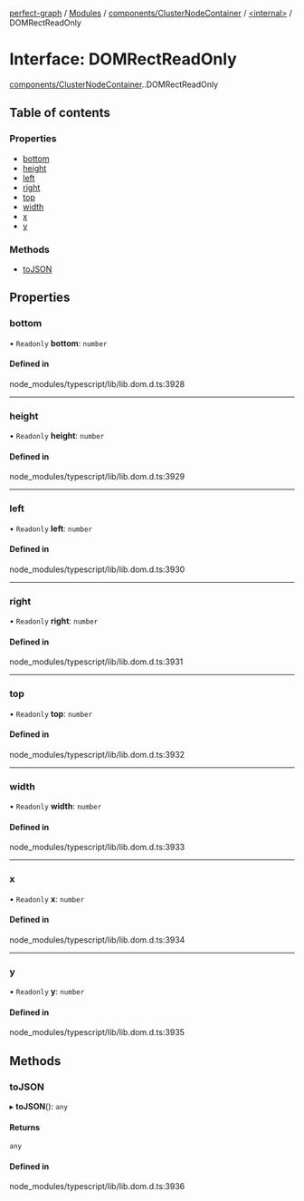 [perfect-graph](../README.md) / [Modules](../modules.md) / [components/ClusterNodeContainer](../modules/components_ClusterNodeContainer.md) / [<internal\>](../modules/components_ClusterNodeContainer._internal_.md) / DOMRectReadOnly

# Interface: DOMRectReadOnly

[components/ClusterNodeContainer](../modules/components_ClusterNodeContainer.md).[<internal>](../modules/components_ClusterNodeContainer._internal_.md).DOMRectReadOnly

## Table of contents

### Properties

- [bottom](components_ClusterNodeContainer._internal_.DOMRectReadOnly.md#bottom)
- [height](components_ClusterNodeContainer._internal_.DOMRectReadOnly.md#height)
- [left](components_ClusterNodeContainer._internal_.DOMRectReadOnly.md#left)
- [right](components_ClusterNodeContainer._internal_.DOMRectReadOnly.md#right)
- [top](components_ClusterNodeContainer._internal_.DOMRectReadOnly.md#top)
- [width](components_ClusterNodeContainer._internal_.DOMRectReadOnly.md#width)
- [x](components_ClusterNodeContainer._internal_.DOMRectReadOnly.md#x)
- [y](components_ClusterNodeContainer._internal_.DOMRectReadOnly.md#y)

### Methods

- [toJSON](components_ClusterNodeContainer._internal_.DOMRectReadOnly.md#tojson)

## Properties

### bottom

• `Readonly` **bottom**: `number`

#### Defined in

node_modules/typescript/lib/lib.dom.d.ts:3928

___

### height

• `Readonly` **height**: `number`

#### Defined in

node_modules/typescript/lib/lib.dom.d.ts:3929

___

### left

• `Readonly` **left**: `number`

#### Defined in

node_modules/typescript/lib/lib.dom.d.ts:3930

___

### right

• `Readonly` **right**: `number`

#### Defined in

node_modules/typescript/lib/lib.dom.d.ts:3931

___

### top

• `Readonly` **top**: `number`

#### Defined in

node_modules/typescript/lib/lib.dom.d.ts:3932

___

### width

• `Readonly` **width**: `number`

#### Defined in

node_modules/typescript/lib/lib.dom.d.ts:3933

___

### x

• `Readonly` **x**: `number`

#### Defined in

node_modules/typescript/lib/lib.dom.d.ts:3934

___

### y

• `Readonly` **y**: `number`

#### Defined in

node_modules/typescript/lib/lib.dom.d.ts:3935

## Methods

### toJSON

▸ **toJSON**(): `any`

#### Returns

`any`

#### Defined in

node_modules/typescript/lib/lib.dom.d.ts:3936
